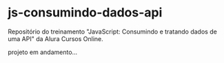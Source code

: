 # js-consumindo-dados-api
Repositório do treinamento "JavaScript: Consumindo e tratando dados de uma API" da Alura Cursos Online.


projeto em andamento...
